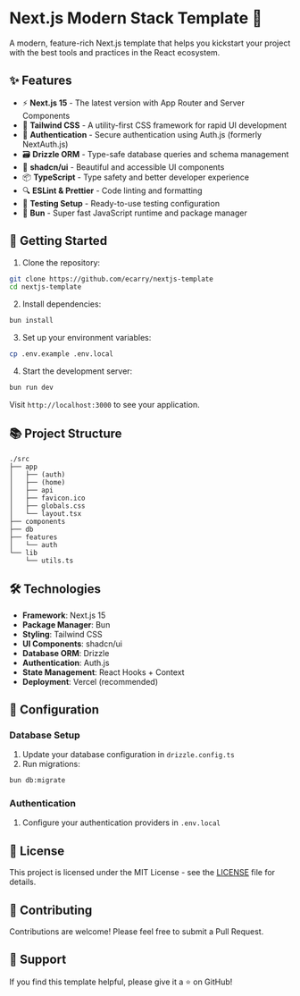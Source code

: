 # Next.js Modern Stack Template 🚀

A modern, feature-rich Next.js template that helps you kickstart your project with the best tools and practices in the React ecosystem.

## ✨ Features

- ⚡️ **Next.js 15** - The latest version with App Router and Server Components
- 🎨 **Tailwind CSS** - A utility-first CSS framework for rapid UI development
- 🔐 **Authentication** - Secure authentication using Auth.js (formerly NextAuth.js)
- 🗃️ **Drizzle ORM** - Type-safe database queries and schema management
- 🎯 **shadcn/ui** - Beautiful and accessible UI components
- 📦 **TypeScript** - Type safety and better developer experience
- 🔍 **ESLint & Prettier** - Code linting and formatting
- 🧪 **Testing Setup** - Ready-to-use testing configuration
- 🚄 **Bun** - Super fast JavaScript runtime and package manager

## 🚀 Getting Started

1. Clone the repository:

```bash
git clone https://github.com/ecarry/nextjs-template
cd nextjs-template
```

2. Install dependencies:

```bash
bun install
```

3. Set up your environment variables:

```bash
cp .env.example .env.local
```

4. Start the development server:

```bash
bun run dev
```

Visit `http://localhost:3000` to see your application.

## 📚 Project Structure

```
./src
├── app
│   ├── (auth)
│   ├── (home)
│   ├── api
│   ├── favicon.ico
│   ├── globals.css
│   └── layout.tsx
├── components
├── db
├── features
│   └── auth
└── lib
    └── utils.ts
```

## 🛠️ Technologies

- **Framework**: Next.js 15
- **Package Manager**: Bun
- **Styling**: Tailwind CSS
- **UI Components**: shadcn/ui
- **Database ORM**: Drizzle
- **Authentication**: Auth.js
- **State Management**: React Hooks + Context
- **Deployment**: Vercel (recommended)

## 🔧 Configuration

### Database Setup

1. Update your database configuration in `drizzle.config.ts`
2. Run migrations:

```bash
bun db:migrate
```

### Authentication

1. Configure your authentication providers in `.env.local`

## 📝 License

This project is licensed under the MIT License - see the [LICENSE](LICENSE) file for details.

## 🤝 Contributing

Contributions are welcome! Please feel free to submit a Pull Request.

## 💫 Support

If you find this template helpful, please give it a ⭐️ on GitHub!
